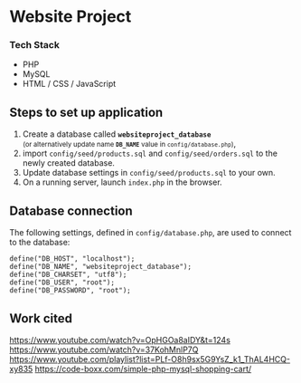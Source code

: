 # Website Project

### Tech Stack
- PHP 
- MySQL
- HTML / CSS / JavaScript

## Steps to set up application
1. Create a database called <strong><code>websiteproject_database</code></strong> <br /><small>(or alternatively update name <strong><code>DB_NAME</code></strong> value in <code>config/database.php</code>)</small>, 
2. import <code>config/seed/products.sql</code> and <code>config/seed/orders.sql</code> to the newly created database.
3. Update database settings in <code>config/seed/products.sql</code> to your own.
4. On a running server, launch <code>index.php</code> in the browser.


## Database connection
The following settings, defined in <code>config/database.php</code>, are used to connect to the database:

<pre><code>define("DB_HOST", "localhost");
define("DB_NAME", "websiteproject_database");
define("DB_CHARSET", "utf8");
define("DB_USER", "root");
define("DB_PASSWORD", "root");</code></pre>

## Work cited
https://www.youtube.com/watch?v=OpHGOa8aIDY&t=124s
https://www.youtube.com/watch?v=37KohMnlP7Q
https://www.youtube.com/playlist?list=PLf-O8h9sx5G9YsZ_k1_ThAL4HCQ-xy835
https://code-boxx.com/simple-php-mysql-shopping-cart/
